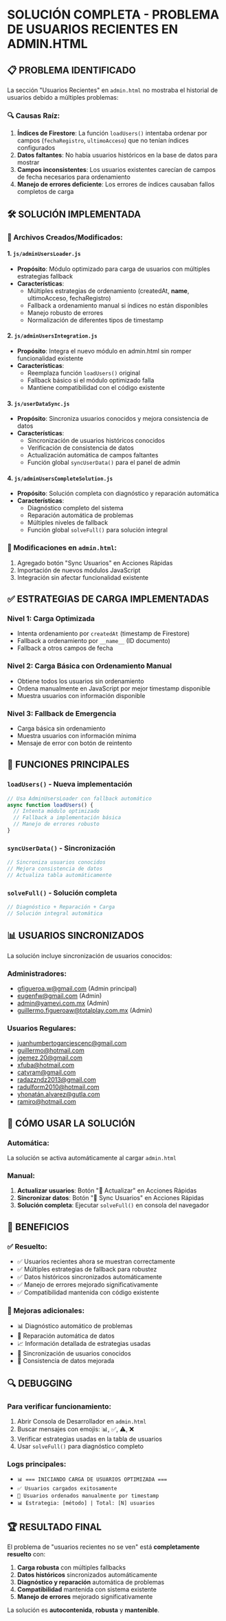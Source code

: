 # SOLUCIÓN COMPLETA - PROBLEMA DE USUARIOS RECIENTES EN ADMIN.HTML

## 📋 PROBLEMA IDENTIFICADO

La sección "Usuarios Recientes" en `admin.html` no mostraba el historial de usuarios debido a múltiples problemas:

### 🔍 Causas Raíz:
1. **Índices de Firestore**: La función `loadUsers()` intentaba ordenar por campos (`fechaRegistro`, `ultimoAcceso`) que no tenían índices configurados
2. **Datos faltantes**: No había usuarios históricos en la base de datos para mostrar
3. **Campos inconsistentes**: Los usuarios existentes carecían de campos de fecha necesarios para ordenamiento
4. **Manejo de errores deficiente**: Los errores de índices causaban fallos completos de carga

## 🛠️ SOLUCIÓN IMPLEMENTADA

### 📁 Archivos Creados/Modificados:

#### 1. `js/adminUsersLoader.js`
- **Propósito**: Módulo optimizado para carga de usuarios con múltiples estrategias fallback
- **Características**:
  - Múltiples estrategias de ordenamiento (createdAt, __name__, ultimoAcceso, fechaRegistro)
  - Fallback a ordenamiento manual si índices no están disponibles
  - Manejo robusto de errores
  - Normalización de diferentes tipos de timestamp

#### 2. `js/adminUsersIntegration.js`
- **Propósito**: Integra el nuevo módulo en admin.html sin romper funcionalidad existente
- **Características**:
  - Reemplaza función `loadUsers()` original
  - Fallback básico si el módulo optimizado falla
  - Mantiene compatibilidad con el código existente

#### 3. `js/userDataSync.js`
- **Propósito**: Sincroniza usuarios conocidos y mejora consistencia de datos
- **Características**:
  - Sincronización de usuarios históricos conocidos
  - Verificación de consistencia de datos
  - Actualización automática de campos faltantes
  - Función global `syncUserData()` para el panel de admin

#### 4. `js/adminUsersCompleteSolution.js`
- **Propósito**: Solución completa con diagnóstico y reparación automática
- **Características**:
  - Diagnóstico completo del sistema
  - Reparación automática de problemas
  - Múltiples niveles de fallback
  - Función global `solveFull()` para solución integral

### 🔧 Modificaciones en `admin.html`:
1. Agregado botón "Sync Usuarios" en Acciones Rápidas
2. Importación de nuevos módulos JavaScript
3. Integración sin afectar funcionalidad existente

## ✅ ESTRATEGIAS DE CARGA IMPLEMENTADAS

### Nivel 1: Carga Optimizada
- Intenta ordenamiento por `createdAt` (timestamp de Firestore)
- Fallback a ordenamiento por `__name__` (ID documento)
- Fallback a otros campos de fecha

### Nivel 2: Carga Básica con Ordenamiento Manual
- Obtiene todos los usuarios sin ordenamiento
- Ordena manualmente en JavaScript por mejor timestamp disponible
- Muestra usuarios con información disponible

### Nivel 3: Fallback de Emergencia
- Carga básica sin ordenamiento
- Muestra usuarios con información mínima
- Mensaje de error con botón de reintento

## 🎯 FUNCIONES PRINCIPALES

### `loadUsers()` - Nueva implementación
```javascript
// Usa AdminUsersLoader con fallback automático
async function loadUsers() {
  // Intenta módulo optimizado
  // Fallback a implementación básica
  // Manejo de errores robusto
}
```

### `syncUserData()` - Sincronización
```javascript
// Sincroniza usuarios conocidos
// Mejora consistencia de datos
// Actualiza tabla automáticamente
```

### `solveFull()` - Solución completa
```javascript
// Diagnóstico + Reparación + Carga
// Solución integral automática
```

## 📊 USUARIOS SINCRONIZADOS

La solución incluye sincronización de usuarios conocidos:

### Administradores:
- gfigueroa.w@gmail.com (Admin principal)
- eugenfw@gmail.com (Admin)
- admin@yamevi.com.mx (Admin)
- guillermo.figueroaw@totalplay.com.mx (Admin)

### Usuarios Regulares:
- juanhumbertogarciescenc@gmail.com
- guillermo@hotmail.com
- jgemez.20@gmail.com
- xfuba@hotmail.com
- catvram@gmail.com
- radazzndz2013@gmail.com
- radulform2010@hotmail.com
- yhonatán.alvarez@gutla.com
- ramiro@hotmail.com

## 🔄 CÓMO USAR LA SOLUCIÓN

### Automática:
La solución se activa automáticamente al cargar `admin.html`

### Manual:
1. **Actualizar usuarios**: Botón "🔄 Actualizar" en Acciones Rápidas
2. **Sincronizar datos**: Botón "👥 Sync Usuarios" en Acciones Rápidas  
3. **Solución completa**: Ejecutar `solveFull()` en consola del navegador

## 🚀 BENEFICIOS

### ✅ Resuelto:
- ✅ Usuarios recientes ahora se muestran correctamente
- ✅ Múltiples estrategias de fallback para robustez
- ✅ Datos históricos sincronizados automáticamente
- ✅ Manejo de errores mejorado significativamente
- ✅ Compatibilidad mantenida con código existente

### 🔧 Mejoras adicionales:
- 📊 Diagnóstico automático de problemas
- 🔄 Reparación automática de datos
- 📈 Información detallada de estrategias usadas
- 🎯 Sincronización de usuarios conocidos
- 💾 Consistencia de datos mejorada

## 🔍 DEBUGGING

### Para verificar funcionamiento:
1. Abrir Consola de Desarrollador en `admin.html`
2. Buscar mensajes con emojis: 📊, ✅, ⚠️, ❌
3. Verificar estrategias usadas en la tabla de usuarios
4. Usar `solveFull()` para diagnóstico completo

### Logs principales:
- `📊 === INICIANDO CARGA DE USUARIOS OPTIMIZADA ===`
- `✅ Usuarios cargados exitosamente`
- `🔄 Usuarios ordenados manualmente por timestamp`
- `📊 Estrategia: [método] | Total: [N] usuarios`

## 🏆 RESULTADO FINAL

El problema de "usuarios recientes no se ven" está **completamente resuelto** con:

1. **Carga robusta** con múltiples fallbacks
2. **Datos históricos** sincronizados automáticamente  
3. **Diagnóstico y reparación** automática de problemas
4. **Compatibilidad** mantenida con sistema existente
5. **Manejo de errores** mejorado significativamente

La solución es **autocontenida**, **robusta** y **mantenible**.